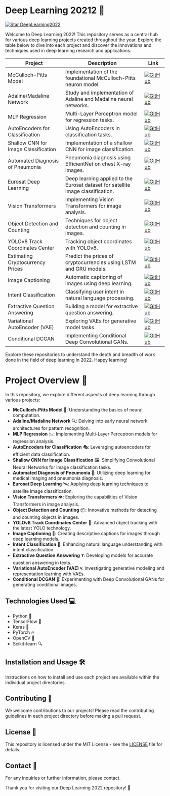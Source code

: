# Deep Learning 20212 🚀
[![Star DeepLearning2022](https://img.shields.io/badge/Star-DeepLearning2022-ff69b4.svg?style=for-the-badge&logo=github)](https://github.com/MJAHMADEE/DeepLearning2022)

Welcome to Deep Learning 2022! This repository serves as a central hub for various deep learning projects created throughout the year. Explore the table below to dive into each project and discover the innovations and techniques used in deep learning research and applications.

| Project | Description | Link |
| ------- | ----------- | ---- |
| McCulloch-Pitts Model | Implementation of the foundational McCulloch-Pitts neuron model. | [![GitHub](https://img.shields.io/badge/GitHub-100000?style=for-the-badge&logo=github&logoColor=white)](https://github.com/MJAHMADEE/McCulloch-Pitts) |
| Adaline/Madaline Network | Study and implementation of Adaline and Madaline neural networks. | [![GitHub](https://img.shields.io/badge/GitHub-100000?style=for-the-badge&logo=github&logoColor=white)](https://github.com/MJAHMADEE/Adaline_Madaline_Network) |
| MLP Regression | Multi-Layer Perceptron model for regression tasks. | [![GitHub](https://img.shields.io/badge/GitHub-100000?style=for-the-badge&logo=github&logoColor=white)](https://github.com/MJAHMADEE/MLP_Regression) |
| AutoEncoders for Classification | Using AutoEncoders in classification tasks. | [![GitHub](https://img.shields.io/badge/GitHub-100000?style=for-the-badge&logo=github&logoColor=white)](https://github.com/MJAHMADEE/AutoEncoders_for_Classification) |
| Shallow CNN for Image Classification | Implementation of a shallow CNN for image classification. | [![GitHub](https://img.shields.io/badge/GitHub-100000?style=for-the-badge&logo=github&logoColor=white)](https://github.com/MJAHMADEE/Shallow-convolutional-neural-network-for-image-classification) |
| Automated Diagnosis of Pneumonia | Pneumonia diagnosis using EfficientNet on chest X-ray images. | [![GitHub](https://img.shields.io/badge/GitHub-100000?style=for-the-badge&logo=github&logoColor=white)](https://github.com/MJAHMADEE/Automated_Diagnosis_of_Pneumonia_from_Classification_of-Chest_XRay_Images_using_EfficientNet) |
| Eurosat Deep Learning | Deep learning applied to the Eurosat dataset for satellite image classification. | [![GitHub](https://img.shields.io/badge/GitHub-100000?style=for-the-badge&logo=github&logoColor=white)](https://github.com/MJAHMADEE/Eurosat_DeepLearning) |
| Vision Transformers | Implementing Vision Transformers for image analysis. | [![GitHub](https://img.shields.io/badge/GitHub-100000?style=for-the-badge&logo=github&logoColor=white)](https://github.com/MJAHMADEE/Vision_Transformers) |
| Object Detection and Counting | Techniques for object detection and counting in images. | [![GitHub](https://img.shields.io/badge/GitHub-100000?style=for-the-badge&logo=github&logoColor=white)](https://github.com/MJAHMADEE/Object_Detection_and_Counting) |
| YOLOv8 Track Coordinates Center | Tracking object coordinates with YOLOv8. | [![GitHub](https://img.shields.io/badge/GitHub-100000?style=for-the-badge&logo=github&logoColor=white)](https://github.com/MJAHMADEE/Yolov8_Track_Coordinates_Center) |
| Estimating Cryptocurrency Prices | Predict the prices of cryptocurrencies using LSTM and GRU models. | [![GitHub](https://img.shields.io/badge/GitHub-100000?style=for-the-badge&logo=github&logoColor=white)](https://github.com/MJAHMADEE/Estimating-Cryptocurrency-Prices/) |
| Image Captioning | Automatic captioning of images using deep learning. | [![GitHub](https://img.shields.io/badge/GitHub-100000?style=for-the-badge&logo=github&logoColor=white)](https://github.com/MJAHMADEE/Image_Captioning) |
| Intent Classification | Classifying user intent in natural language processing. | [![GitHub](https://img.shields.io/badge/GitHub-100000?style=for-the-badge&logo=github&logoColor=white)](https://github.com/MJAHMADEE/Intent_Classification) |
| Extractive Question Answering | Building a model for extractive question answering. | [![GitHub](https://img.shields.io/badge/GitHub-100000?style=for-the-badge&logo=github&logoColor=white)](https://github.com/MJAHMADEE/Extractive_Question_Answering) |
| Variational AutoEncoder (VAE) | Exploring VAEs for generative model tasks. | [![GitHub](https://img.shields.io/badge/GitHub-100000?style=for-the-badge&logo=github&logoColor=white)](https://github.com/MJAHMADEE/VAE) |
| Conditional DCGAN | Implementing Conditional Deep Convolutional GANs. | [![GitHub](https://img.shields.io/badge/GitHub-100000?style=for-the-badge&logo=github&logoColor=white)](https://github.com/MJAHMADEE/Conditional_DCGAN) |

Explore these repositories to understand the depth and breadth of work done in the field of deep learning in 2022. Happy learning!

# Project Overview 🚀
In this repository, we explore different aspects of deep learning through various projects:

- **McCulloch-Pitts Model** 🧠: Understanding the basics of neural computation.
- **Adaline/Madaline Network** 🔍: Delving into early neural network architectures for pattern recognition.
- **MLP Regression** 📉: Implementing Multi-Layer Perceptron models for regression analysis.
- **AutoEncoders for Classification** 🎭: Leveraging autoencoders for efficient data classification.
- **Shallow CNN for Image Classification** 🖼️: Simplifying Convolutional Neural Networks for image classification tasks.
- **Automated Diagnosis of Pneumonia** 🏥: Utilizing deep learning for medical imaging and pneumonia diagnosis.
- **Eurosat Deep Learning** 🛰️: Applying deep learning techniques to satellite image classification.
- **Vision Transformers** 👁️: Exploring the capabilities of Vision Transformers in image analysis.
- **Object Detection and Counting** 📦: Innovative methods for detecting and counting objects in images.
- **YOLOv8 Track Coordinates Center** 📍: Advanced object tracking with the latest YOLO technology.
- **Image Captioning** 📝: Creating descriptive captions for images through deep learning models.
- **Intent Classification** 💬: Enhancing natural language understanding with intent classification.
- **Extractive Question Answering** ❓: Developing models for accurate question answering in texts.
- **Variational AutoEncoder (VAE)** 🌀: Investigating generative modeling and representation learning with VAEs.
- **Conditional DCGAN** 🌌: Experimenting with Deep Convolutional GANs for generating conditional images.

## Technologies Used 💻
- Python 🐍
- TensorFlow 🧠
- Keras 🌟
- PyTorch 🔥
- OpenCV 📸
- Scikit-learn 🔍

## Installation and Usage 🛠️
Instructions on how to install and use each project are available within the individual project directories.

## Contributing 🤝
We welcome contributions to our projects! Please read the contributing guidelines in each project directory before making a pull request.

## License 📄
This repository is licensed under the MIT License - see the [LICENSE](LICENSE) file for details.

## Contact 📧
For any inquiries or further information, please contact.

Thank you for visiting our Deep Learning 2022 repository! 🙏
